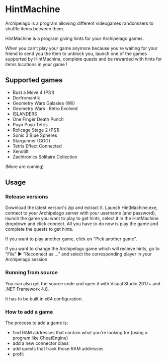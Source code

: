 # HintMachine

Archipelago is a program allowing different videogames randomizers to shuffle items between them.

HintMachine is a program giving hints for your Archipelago games.

When you can't play your game anymore because you're waiting for your friend to send you the item to unblock you, launch one of the games supported by HintMachine, complete quests and be rewarded with hints for items locations in your game !

## Supported games

- Bust a Move 4 (PS1)
- Dorfromantik
- Geometry Wars Galaxies (Wii)
- Geometry Wars : Retro Evolved
- ISLANDERS
- One Finger Death Punch
- Puyo Puyo Tetris
- Rollcage Stage 2 (PS1)
- Sonic 3 Blue Spheres
- Stargunner (GOG)
- Tetris Effect Connected
- Xenotilt
- Zachtronics Solitaire Collection

(More are coming)

## Usage

### Release versions 

Download the latest version's zip and extract it. Launch HintMachine.exe, 
connect to your Archipelago server with your username (and password), launch the game you want to play to get hints, select it in the HintMachine dropdown and click connect.
All you have to do now is play the game and complete the quests to get hints.

If you want to play another game, click on "Pick another game".

If you want to change the Archipelago game which will recieve hints, go to "File" ► "Reconnect as ..." and select the corresponding player in your Archipelago session.

### Running from source 

You can also get the source code and open it with Visual Studio 2017+ and .NET Framework 4.8.

It has to be built in x64 configuration.

### How to add a game

The process to add a game is:
- find RAM addresses that contain what you're looking for (using a program like CheatEngine)
- add a new connector class
- add quests that track those RAM addresses
- profit
